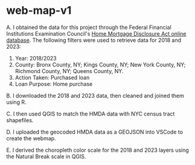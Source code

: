 # web-map-v1
A. I obtained the data for this project through the 
Federal Financial Institutions Examination Council's 
<a href = "https://ffiec.cfpb.gov/data-browser/data/2018?category=counties&items=36005,36061,36081,36047,36085&actions_taken=6&loan_purposes=1&getDetails=1">Home Mortgage Disclosure Act online database</a>. The following filters were used to retrieve data for 2018 and 2023:
1. Year: 2018/2023
2. County: Bronx County, NY; Kings County, NY; New York County, NY; Richmond County, NY; Queens County, NY.
3. Action Taken: Purchased loan
4. Loan Purpose: Home purchase

B. I downloaded the 2018 and 2023 data, then cleaned and joined them using R.

C. I then used QGIS to match the HMDA data with NYC census tract shapefiles.

D. I uploaded the geocoded HMDA data as a GEOJSON into VSCode to create the webmap. 

E. I derived the choropleth color scale for the 2018 and 2023 layers using the Natural Break scale in QGIS. 

